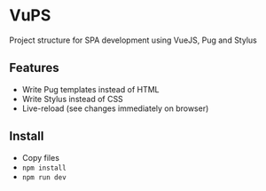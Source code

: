 # VuPS

Project structure for SPA development using VueJS, Pug and Stylus

## Features
- Write Pug templates instead of HTML
- Write Stylus instead of CSS
- Live-reload (see changes immediately on browser)

## Install

- Copy files
- `npm install`
- `npm run dev`

